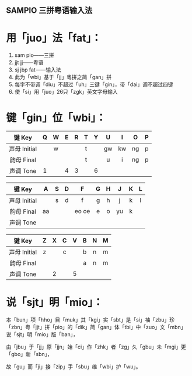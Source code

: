 ## SAMPIO 三拼粤语输入法

# 用「juo」法「fat」：

1. sam pio——三拼
2. jjt jj——粤语
3. sj jbp fat——输入法
4. 此为「wbi」基于「jj」粵拼之简「gan」拼
5. 每字不带调「diu」不超过「uh」三键「gin」，带「dai」调不超过四键
6. 使「si」用「juo」26只「zgk」英文字母输入


# 键「gin」位「wbi」：

| 键 Key | Q | W | E | R | T | Y | U | I | O | P |
| :-: | :-: | :-: | :-: | :-: | :-: | :-: | :-: | :-: | :-: | :-: |
| 声母 Initial | | w | | | t | | gw | kw | ng | p |
| 韵母 Final | | | | | t | | u | i | ng | p |
| 声调 Tone | 1 | | 4 | 3 | | 6 | | | | |

| 键 Key | A | S | D | F | G | H | J | K | L |
| :-: | :-: | :-: | :-: | :-: | :-: | :-: | :-: | :-: | :-: |
| 声母 Initial | | s | d | f | g | h | j | k | l |
| 韵母 Final | aa | | | eo oe | e | o | yu | k | |
| 声调 Tone | | | | | | | | | |

| 键 Key | Z | X | C | V | B | N | M |
| :-: | :-: | :-: | :-: | :-: | :-: | :-: | :-: |
| 声母 Initial | z | | c | | b | n | m |
| 韵母 Final | | | | | a | n | m |
| 声调 Tone | | 2 | | 5 | | | |


# 说「sjt」明「mio」：

本「bun」项「hho」目「muk」其「kgi」实「sbt」是「si」袖「zbu」珍「zbn」粤「jjt」拼「pio」的「dik」简「gan」体「tbi」中「zuo」文「mbn」说「sjt」明「mio」版「ban」，

由「jbu」于「jj」原「jjn」始「ci」作「zhk」者「zg」久「gbu」未「mgi」更「gbo」新「sbn」，

故「gu」而「ji」接「zip」手「sbu」维「wbi」护「wu」。
